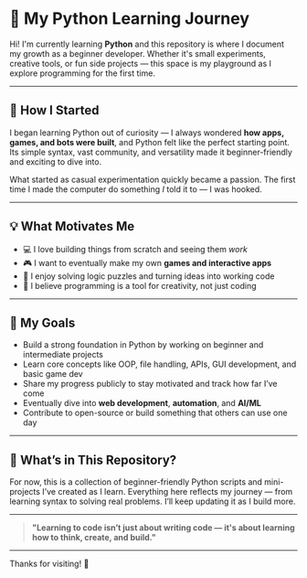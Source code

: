 # 🐍 My Python Learning Journey

Hi! I'm currently learning **Python** and this repository is where I document my growth as a beginner developer. Whether it's small experiments, creative tools, or fun side projects — this space is my playground as I explore programming for the first time.

---

## 🌱 How I Started

I began learning Python out of curiosity — I always wondered **how apps, games, and bots were built**, and Python felt like the perfect starting point. Its simple syntax, vast community, and versatility made it beginner-friendly and exciting to dive into.

What started as casual experimentation quickly became a passion. The first time I made the computer do something *I* told it to — I was hooked.

---

## 💡 What Motivates Me

- 💻 I love building things from scratch and seeing them *work*
- 🎮 I want to eventually make my own **games and interactive apps**
- 🧠 I enjoy solving logic puzzles and turning ideas into working code
- 🔧 I believe programming is a tool for creativity, not just coding

---

## 🎯 My Goals

- Build a strong foundation in Python by working on beginner and intermediate projects
- Learn core concepts like OOP, file handling, APIs, GUI development, and basic game dev
- Share my progress publicly to stay motivated and track how far I’ve come
- Eventually dive into **web development**, **automation**, and **AI/ML**
- Contribute to open-source or build something that others can use one day

---

## 📌 What’s in This Repository?

For now, this is a collection of beginner-friendly Python scripts and mini-projects I’ve created as I learn. Everything here reflects my journey — from learning syntax to solving real problems. I’ll keep updating it as I build more.

---

> **"Learning to code isn’t just about writing code — it's about learning how to think, create, and build."**

---

Thanks for visiting! 🌟  
